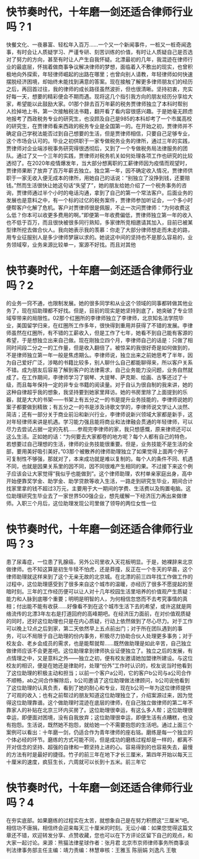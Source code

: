 # 快节奏时代，十年磨一剑还适合律师行业吗？1

快餐文化、一夜暴富、轻松年入百万……一个又一个新闻事件，一桩又一桩奇闻逸事，有时会让人质疑学习、严谨专研、刻苦训练的价值，有时让人质疑自己是否选对了努力的方向，甚至有时让人产生自我怀疑。北漂最初的几年，我混迹在律师行业的最底层，怀揣着做商事争议解决律师的梦想，面临着入不敷出的现实，也曾积极地向外探索，年轻律师崛起的出路在哪里；也曾向别人请教，年轻律师如何快速摆脱经济困境，却始终未能找到满意的答案。现在接触了解更多律师朋友们的经历之后，再回首过往，我的律师的成长路径虽然波折，但也很清晰。坚持初衷，充实好每一天，想要的精彩便会不期而遇。现将这几个指引我方向的朋友经历分享给大家，希望能以此鼓励大家。01那个辞去百万年薪的税务贾律师独立了本科时帮别人捡掉地上书，第一次接触税法书籍，翻开看了看内容很感兴趣。于是她毫无顾虑地报考了西政税务专业的研究生，也没顾及自己是985的本科却考了一个市属高校的研究生，在贾律师看来西政的税务专业是全国第一的。在开始之初，贾律师并不确定自己学税法能否过到自己想要的生活，但是贾律师相信，只要自己足够专业，这个市场会认可的。毕业之初供职于一家专做税务业务的律所，通过三年的实践，贾律师对企业端涉税事务研究得很透彻后，又到了一个专做税务局法律服务的团队。通过了又一个三年的实践，贾律师对税务机关如何处理各项工作也研究的比较透彻了。在2020年疫情爆发年，当大部分想离职的工薪律师因为疫情而观望时，贾律师果断了放弃了百万年薪去独立。独立第一年，因不确定收入情况，贾律师供职于一家无收入便无成本的律所，用她自己的话说：“别独立了没挣到钱，还要赔钱。”然而生活很快让她这句话“失望了”，她的朋友给她介绍了一个税务事务的咨询，贾律师通过半个小时的电话沟通，拿到了自己的第一个常法客户。后面业务的发展也是意料之中，有一个标的过亿的税务案件，贾律师参加听证会，一个多小时便帮客户化解了危机。客户对贾律师很是佩服，不止一次问贾律师：“为何收费这么低？你本可以收更多费用的啊。”即便第一年收费偏低，贾律师独立第一年的收入也不低于百万，而且很快被很多同行熟知，多家律所竞相邀请其加入，目前已被某型律所挖去做合伙人。我向她表示我的羡慕：你走了大部分律师想走而未走的路，用专业征服别人是多少律师梦寐以求的。她说这中间的坚持也不是那么容易的，业务领域窄，业务来源比较单一，案源不好找。而且对其他

# 快节奏时代，十年磨一剑还适合律师行业吗？2

的业务一窍不通，也限制发展。她的很多同学和从业这个领域的同事都转做其他业务了，现在招助理都不好找。但是，目前的现实是她坚持到底了，她突破了专业领域窄带来的局限性。02那个红圈所的李律师独立了李律师，北京知名法学院毕业，美国留学归来，在红圈所工作多年，很快得到重用并获得了不错的发展。李律师虽然在红圈所，有不错的工薪收入，但是工作了七年，她看不到自己能有客源的希望，于是想独立出来自己做。现在刚独立四个月，李律师自己的话是：只做了相同时间段二分之一的工作量，但是收入翻倍了。被惊呆的我很好奇是如何做到的，不是律师独立第一年一般是焦虑期么。李律师说，独立出来之前她思考了半年，因为自己爱好广泛，涉略的书籍比较多，别人聊什么自己都能聊得来，所以客户关系不错。成为朋友后容易了解到客户的法律需求，自己业务能力没问题，业务自然就成了。在工作期间，李律师学习了钢琴、大提琴、萨克斯、绘画、古筝还过了十级，而且每年保持一定的非专业书籍的阅读量。对于自认为很自制的我来讲，她的这种自律超乎我的想象，我坚持要到她家里拜访。她的书房里除了上面提到的乐器，就是大大的书架——书架上有五分之一的书是提升业务技能的，李律师说她的案子都要做到精致；有五分之一的书是涉及诗歌文学的，李律师说文学让人淡然、简洁；还有一部分关于商业前沿和新兴行业，李律师说新兴领域大家都是新手，这对年轻律师来讲是机遇。学习能力强且能将商业和法律融会贯通的年轻律师，可以尽力去尝试占据一定的先机……参观完李律师的家，我只想感慨，原来律师还可以这么生活。正如她的话：“为何要去大家都卷的地方呢？每个人都有自己的特色，若想要过自己理想的生活，律师的业务技能很重要。但是，业务技能不是生活的全部，要用美好吸引美好。”03那个被散养的律师助理独立了如果觉得上面两个例子可复制性不够强，那就对了，本来成功就是难以复制的。每个人的条件不同、机遇不同，也就是因果关系里的因不同，因不同很难产生相同的果。不过接下来这个例子应该会让大家觉得“我似乎也能做到”。这个律师助理，农村单亲家庭出身，高中开始便靠奖学金、助学金、助学贷款等收入生活，一路走到研究生毕业，期间合计找家里拿的钱不超过3万元，主要用于大一期间的学费、生活费以及购置电脑。这位助理研究生毕业去了一家世界500强企业，想先缓解一下经济压力再出来做律师。入职三个月后，这位助理发现公司里做了领导的两位女性一位

# 快节奏时代，十年磨一剑还适合律师行业吗？3

患了尿毒症，一位患了乳腺癌，另外公司里收入天花板明显。于是，她裸辞来北京做律师。也不知这算是初生牛犊不怕虎，还是莽撞，反正在一个冬天的早晨，这个律师助理就这样来到了这个无亲无故的北京城。在北漂的前三四年找工作做工作的过程中，这位助理感受到了很多来自这个城市的温暖，亦经历了很多不愿提起的至暗时刻。三年的工作经历便可以让人对十几年校园生活里培养的价值观产生质疑：能力和人脉到底哪个重要；明明是明智的人，为何相信忽悠而不去考究事情的真相；付出能不能有收获……好像看不到在这个城市生活下去的希望，或许这就是网络流传的北漂3年左右是打道回府的高峰期吧。在经济压力面前，在对价值观质疑的同时，还好这位助理也只是在内心质疑，行动上依然做到了尽心尽力。对于工作可以晚上12点之后到家，第二天依然早上五点前出门；对于所在团队遇到的事务，可以不局限于自己助理的份内事务，积极尽力协助合伙人处理更多事务；对于校友会、老乡会成员的需求，也是能帮就帮……既然做助理是如此辛苦，自己独立做律师应该不会更差吧。这位助理拿到律师执业证便独立了。独立之后的发展，有点情理之中，又是意料之外——独立之初，便有校友邀请她加盟律所建设。与这位校友的相识，便是在她还是律助时，处理“份外”工作时认识的，校友说当时他看到了这位助理的积极主动和担当；以前一个客户a公司，它的客户b公司与a公司合作不顺畅，ab之间合作解除后，b公司邀请了这位助理做法律顾问，b公司说他看到了这位助理的认真负责，看到了她的耐心和专业，现在b公司一年为这位律师提供了可观的收入；也有之前帮过的朋友知道这位助理独立了，介绍案源过来，因为觉得这位助理靠谱。这个做助理时混迹在底层的律师，在自己独立做律师的第二年不靠家人的补贴在北京三环内买房了。这位助理很幸运，有这么多人帮；这位助理很幸运，即便面对困境，没有自我放弃；这位助理很幸运，即便生活有点糟糕，也没有抱怨。生活说，既然她不抱怨，就给她一个不需要抱怨的生活吧。通过上面三个案例可以看出：十年磨一剑，仍适合作为青年律师的座右铭。磨练是每一个独立的个体必经的环节。磨练的方式可能不同，但是成功的磨练过程却是一样的，都离不开对信念的坚持、超强的自律和一颗坚持上进的心。容易得到的也容易失去，最慢的方法有时是最好的捷径。竹子的前三年在地下才长三厘米，第四年开始以每天三十厘米的速度，疯狂生长，六周就可以长到十五米。前三年它

# 快节奏时代，十年磨一剑还适合律师行业吗？4

在夯实底部。如果磨练的过程实在太苦，就想象自己是在努力积攒这“三厘米”吧。相信功不唐捐，相信终会迎来每天三十厘米的时刻。无讼小编：如果您觉得这篇文章还不错，欢迎转发分享、点赞收藏，您也可以在下方评论区留下自己的观点，和大家一起讨论。来源：熊猫法律星球作者：张月君 北京市京师律师事务所商事谈判法律事务部主任主编：靖力责编：林慧审核：王雅玉 陈丽娟 刘逸凡 王敬

